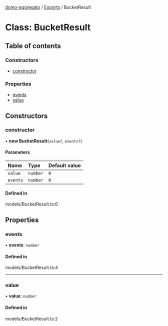 [domo-aggregato](../README.md) / [Exports](../modules.md) / BucketResult

# Class: BucketResult

## Table of contents

### Constructors

- [constructor](BucketResult.md#constructor)

### Properties

- [events](BucketResult.md#events)
- [value](BucketResult.md#value)

## Constructors

### constructor

• **new BucketResult**(`value?`, `events?`)

#### Parameters

| Name | Type | Default value |
| :------ | :------ | :------ |
| `value` | `number` | `0` |
| `events` | `number` | `0` |

#### Defined in

models/BucketResult.ts:6

## Properties

### events

• **events**: `number`

#### Defined in

models/BucketResult.ts:4

___

### value

• **value**: `number`

#### Defined in

models/BucketResult.ts:2
